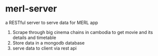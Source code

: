 # merl-server
a RESTful server to serve data for MERL app

1. Scrape through big cinema chains in cambodia to get movie and its details and timetable
2. Store data in a mongodb database
3. serve data to client via rest api
